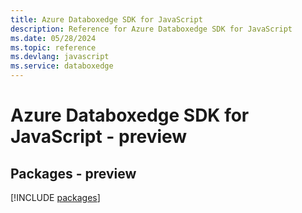 ```yaml
---
title: Azure Databoxedge SDK for JavaScript
description: Reference for Azure Databoxedge SDK for JavaScript
ms.date: 05/28/2024
ms.topic: reference
ms.devlang: javascript
ms.service: databoxedge
---
```

# Azure Databoxedge SDK for JavaScript - preview
## Packages - preview
[!INCLUDE [packages](databoxedge-index.md)]